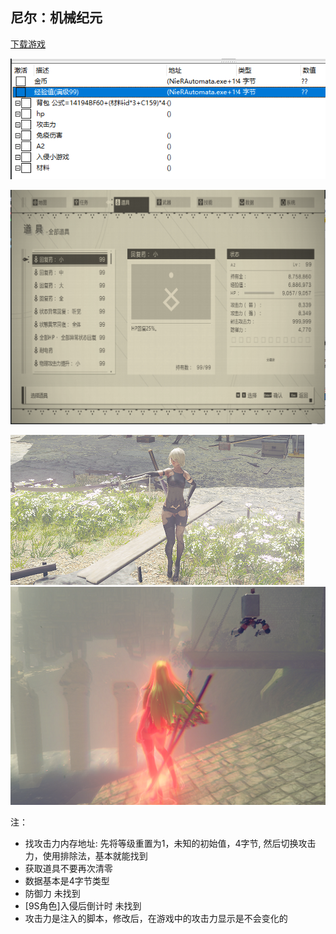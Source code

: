 ## 尼尔：机械纪元

[下载游戏](https://www.3dmgame.com/games/nierautomata/)

![](./images/2020-06-06-02-49-05.png)

![](./images/2020-06-06-02-55-39.png)

![](./images/game-2.png)
![](./images/2020-06-06-02-53-20.png)


注：
- 找攻击力内存地址: 先将等级重置为1，未知的初始值，4字节, 然后切换攻击力，使用排除法，基本就能找到
- 获取道具不要再次清零
- 数据基本是4字节类型
- 防御力 未找到
- [9S角色]入侵后倒计时 未找到
- 攻击力是注入的脚本，修改后，在游戏中的攻击力显示是不会变化的